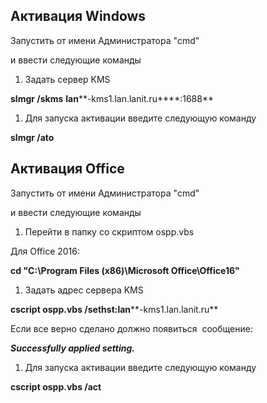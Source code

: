 ## Активация Windows

Запустить от имени Администратора "cmd"

и ввести следующие команды

1. Задать сервер KMS

**slmgr /skms** **lan****-kms1.lan.lanit.ru****:1688**

1. Для запуска активации введите следующую команду

**slmgr /ato**

## Активация Office

Запустить от имени Администратора "cmd"

и ввести следующие команды

1. Перейти в папку со скриптом ospp.vbs

Для Office 2016:

**cd "C:\Program Files (x86)\Microsoft Office\Office16"**

1. Задать адрес сервера KMS

**cscript ospp.vbs /sethst:lan****-kms1.lan.lanit.ru**

Если все верно сделано должно появиться  сообщение:

_**Successfully applied setting.**_

1. Для запуска активации введите следующую команду

**cscript ospp.vbs /act**